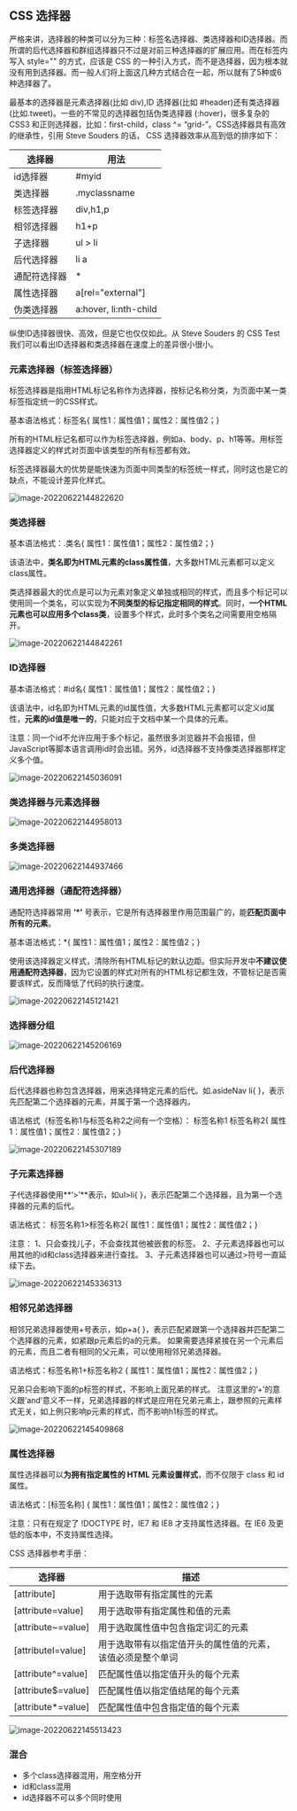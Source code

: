 ## CSS 选择器

严格来讲，选择器的种类可以分为三种：标签名选择器、类选择器和ID选择器。而所谓的后代选择器和群组选择器只不过是对前三种选择器的扩展应用。而在标签内写入 style="" 的方式，应该是 CSS 的一种引入方式，而不是选择器，因为根本就没有用到选择器。而一般人们将上面这几种方式结合在一起，所以就有了5种或6种选择器了。

最基本的选择器是元素选择器(比如 div),ID 选择器(比如 #header)还有类选择器(比如.tweet)。一些的不常见的选择器包括伪类选择器 (:hover)，很多复杂的 CSS3 和正则选择器，比如：first-child，class ^= “grid-”。CSS选择器具有高效的继承性，引用 Steve Souders 的话， CSS 选择器效率从高到低的排序如下：

| 选择器       | 用法                  |
| ------------ | --------------------- |
| id选择器     | #myid                 |
| 类选择器     | .myclassname          |
| 标签选择器   | div,h1,p              |
| 相邻选择器   | h1+p                  |
| 子选择器     | ul > li               |
| 后代选择器   | li a                  |
| 通配符选择器 | *                     |
| 属性选择器   | a[rel="external"]     |
| 伪类选择器   | a:hover, li:nth-child |

纵使ID选择器很快、高效，但是它也仅仅如此。从 Steve Souders 的 CSS Test 我们可以看出ID选择器和类选择器在速度上的差异很小很小。



### 元素选择器（标签选择器）

标签选择器是指用HTML标记名称作为选择器，按标记名称分类，为页面中某一类标签指定统一的CSS样式。

基本语法格式：标签名{ 属性1：属性值1；属性2：属性值2；}

所有的HTML标记名都可以作为标签选择器，例如a、body、p、h1等等。用标签选择器定义的样式对页面中该类型的所有标签都有效。

标签选择器最大的优势是能快速为页面中同类型的标签统一样式，同时这也是它的缺点，不能设计差异化样式。

![image-20220622144822620](images/image-20220622144822620.png)



### 类选择器

基本语法格式：.类名{ 属性1：属性值1；属性2：属性值2；}

该语法中，**类名即为HTML元素的class属性值**，大多数HTML元素都可以定义class属性。

类选择器最大的优点是可以为元素对象定义单独或相同的样式，而且多个标记可以使用同一个类名，可以实现为**不同类型的标记指定相同的样式**。同时，**一个HTML元素也可以应用多个class类**，设置多个样式，此时多个类名之间需要用空格隔开。

![image-20220622144842261](images/image-20220622144842261.png)



### ID选择器

基本语法格式：#id名{ 属性1：属性值1；属性2：属性值2；}

该语法中，id名即为HTML元素的id属性值，大多数HTML元素都可以定义id属性，**元素的id值是唯一的**，只能对应于文档中某一个具体的元素。

注意：同一个id不允许应用于多个标记，虽然很多浏览器并不会报错，但JavaScript等脚本语言调用id时会出错。另外，id选择器不支持像类选择器那样定义多个值。

![image-20220622145036091](images/image-20220622145036091.png)



### 类选择器与元素选择器

![image-20220622144958013](images/image-20220622144958013.png)



### 多类选择器

![image-20220622144937466](images/image-20220622144937466.png)



### 通用选择器（通配符选择器）

通配符选择器常用 **‘\*’** 号表示，它是所有选择器里作用范围最广的，能**匹配页面中所有的元素**。

基本语法格式：*{ 属性1：属性值1；属性2：属性值2；}

使用该选择器定义样式，清除所有HTML标记的默认边距。但实际开发中**不建议使用通配符选择器**，因为它设置的样式对所有的HTML标记都生效，不管标记是否需要该样式，反而降低了代码的执行速度。

![image-20220622145121421](images/image-20220622145121421.png)



### 选择器分组

![image-20220622145206169](images/image-20220622145206169.png)



### 后代选择器

后代选择器也称包含选择器，用来选择特定元素的后代。如.asideNav li{ }，表示先匹配第二个选择器的元素，并属于第一个选择器内。

语法格式（标签名称1与标签名称2之间有一个空格）：
标签名称1 标签名称2{ 属性1：属性值1；属性2：属性值2；}

![image-20220622145307189](images/image-20220622145307189.png)



### 子元素选择器

子代选择器使用**‘>’**表示，如ul>li{ }，表示匹配第二个选择器，且为第一个选择器的元素的后代。

语法格式：
标签名称1>标签名称2{ 属性1：属性值1；属性2：属性值2；}

注意：
1、只会查找儿子，不会查找其他被嵌套的标签。
2、子元素选择器也可以用其他的id和class选择器来进行查找。
3、子元素选择器也可以通过>符号一直延续下去。

![image-20220622145336313](images/image-20220622145336313.png)



### 相邻兄弟选择器

相邻兄弟选择器使用+号表示，如p+a{ }，表示匹配紧跟第一个选择器并匹配第二个选择器的元素，如紧跟p元素后的a的元素。
如果需要选择紧接在另一个元素后的元素，而且二者有相同的父元素，可以使用相邻兄弟选择器。

语法格式：标签名称1+标签名称2 { 属性1：属性值1；属性2：属性值2；}

兄弟只会影响下面的p标签的样式，不影响上面兄弟的样式。
注意这里的’+’的意义跟’and’意义不一样，兄弟选择器的样式是应用在兄弟元素上，跟参照的元素样式无关，如上例只影响p元素的样式，而不影响h1标签的样式。

![image-20220622145409868](images/image-20220622145409868.png)



### 属性选择器

属性选择器可以**为拥有指定属性的 HTML 元素设置样式**，而不仅限于 class 和 id 属性。

语法格式：[标签名称] { 属性1：属性值1；属性2：属性值2；}

注意：只有在规定了 !DOCTYPE 时，IE7 和 IE8 才支持属性选择器。在 IE6 及更低的版本中，不支持属性选择。

CSS 选择器参考手册：

| **选择器**         | **描述**                                                   |
| ------------------ | ---------------------------------------------------------- |
| [attribute]        | 用于选取带有指定属性的元素                                 |
| [attribute=value]  | 用于选取带有指定属性和值的元素                             |
| [attribute~=value] | 用于选取属性值中包含指定词汇的元素                         |
| [attributeI=value] | 用于选取带有以指定值开头的属性值的元素，该值必须是整个单词 |
| [attribute^=value] | 匹配属性值以指定值开头的每个元素                           |
| [attribute$=value] | 匹配属性值以指定值结尾的每个元素                           |
| [attribute*=value] | 匹配属性值中包含指定值的每个元素                           |

![image-20220622145513423](images/image-20220622145513423.png)



### 混合

- 多个class选择器混用，用空格分开
- id和class混用
- id选择器不可以多个同时使用